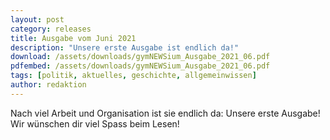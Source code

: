 ```yaml
---
layout: post
category: releases
title: Ausgabe vom Juni 2021
description: "Unsere erste Ausgabe ist endlich da!"
download: /assets/downloads/gymNEWSium_Ausgabe_2021_06.pdf
pdfembed: /assets/downloads/gymNEWSium_Ausgabe_2021_06.pdf
tags: [politik, aktuelles, geschichte, allgemeinwissen]
author: redaktion
---
```


Nach viel Arbeit und Organisation ist sie endlich da: Unsere erste Ausgabe!
Wir wünschen dir viel Spass beim Lesen!
